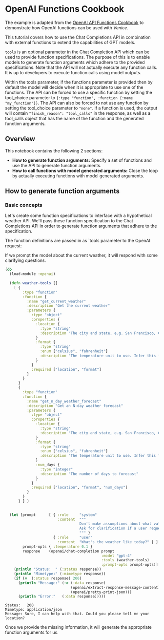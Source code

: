 # OpenAI Functions Cookbook

The example is adapted from the [OpenAI API Functions Cookbook](https://cookbook.openai.com/examples/how_to_call_functions_with_chat_models) to demonstrate how OpenAI functions can be used with *Venice*.

This tutorial covers how to use the Chat Completions API in combination with external functions to extend the capabilities of GPT models.

`tools` is an optional parameter in the Chat Completion API which can be used to provide function specifications. The purpose of this is to enable models to generate function arguments which adhere to the provided specifications. Note that the API will not actually execute any function calls. It is up to developers to execute function calls using model outputs.

Within the tools parameter, if the functions parameter is provided then by default the model will decide when it is appropriate to use one of the functions. The API can be forced to use a specific function by setting the tool_choice parameter to `{:type "function", :function {:name "my_function"}}`. The API can also be forced to not use any function by setting the tool_choice parameter to `"none"`. If a function is used, the output will contain `"finish_reason": "tool_calls"` in the response, as well as a tool_calls object that has the name of the function and the generated function arguments.

## Overview

This notebook contains the following 2 sections:

* **How to generate function arguments:** Specify a set of functions and use the API to generate function arguments.
* **How to call functions with model generated arguments:** Close the loop by actually executing functions with model generated arguments.

## How to generate function arguments

### Basic concepts

Let's create some function specifications to interface with a hypothetical weather API. We'll pass these function specification to the Chat Completions API in order to generate function arguments that adhere to the specification.

The function definitions are passed in as `tools parameter to the OpenAI request:


If we prompt the model about the current weather, it will respond with some clarifying questions.

```clojure
(do
  (load-module :openai)
  
  (defn weather-tools [] 
    [ {
        :type "function"
        :function {
          :name "get_current_weather"
          :description "Get the current weather"
          :parameters {
            :type "object"
            :properties {
              :location {
                :type "string"
                :description "The city and state, e.g. San Francisco, CA"
              }
              :format {
                :type "string"
                :enum ["celsius", "fahrenheit"]
                :description "The temperature unit to use. Infer this from the users location."
              }
            }
            :required ["location", "format"]
          }
        }
      }
      {
        :type "function"
        :function {
          :name "get_n_day_weather_forecast"
          :description "Get an N-day weather forecast"
          :parameters {
            :type "object"
            :properties {
              :location {
                :type "string"
                :description "The city and state, e.g. San Francisco, CA"
              }
              :format {
                :type "string"
                :enum ["celsius", "fahrenheit"]
                :description "The temperature unit to use. Infer this from the users location.",
              }
              :num_days {
                :type "integer"
                :description "The number of days to forecast"
              }
            }
            :required ["location", "format", "num_days"]
          }
        }
      } ] )
  
  
  (let [prompt      [ { :role     "system"
                        :content  """
                                  Don't make assumptions about what values to plug into functions.
                                  Ask for clarification if a user request is ambiguous.
                                  """ }
                      { :role     "user"
                        :content  "What's the weather like today?" } ]
        prompt-opts { :temperature 0.1 }
        response    (openai/chat-completion prompt 
                                            :model "gpt-4"
                                            :tools (weather-tools)
                                            :prompt-opts prompt-opts)]
    (println "Status:  " (:status response))
    (println "Mimetype:" (:mimetype response))
    (if (=  (:status response) 200)
      (println "Message:" (-> (:data response)
                              (openai/extract-response-message-content)
                              (openai/pretty-print-json)))
      (println "Error:"   (:data response)))))
```

```
Status:   200
Mimetype: application/json
Message: Sure, I can help with that. Could you please tell me your location?
```

Once we provide the missing information, it will generate the appropriate function 
arguments for us.


